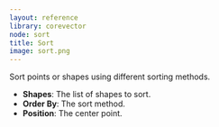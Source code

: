 ```yaml
---
layout: reference
library: corevector
node: sort
title: Sort
image: sort.png
---
```

Sort points or shapes using different sorting methods.

* **Shapes**: The list of shapes to sort.
* **Order By**: The sort method.
* **Position**: The center point.
